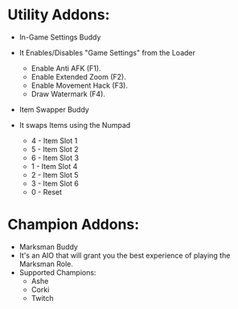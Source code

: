 Utility Addons:
===========
 * In-Game Settings Buddy
  * It Enables/Disables "Game Settings" from the Loader
    * Enable Anti AFK (F1).
    * Enable Extended Zoom (F2).
    * Enable Movement Hack (F3).
    * Draw Watermark (F4).

 * Item Swapper Buddy
  * It swaps Items using the Numpad
    * 4 - Item Slot 1
    * 5 - Item Slot 2
    * 6 - Item Slot 3
    * 1 - Item Slot 4
    * 2 - Item Slot 5
    * 3 - Item Slot 6
    * 0 - Reset

Champion Addons:
===========
 * Marksman Buddy
  * It's an AIO that will grant you the best experience of playing the Marksman Role.
  * Supported Champions:
    * Ashe
    * Corki
    * Twitch
